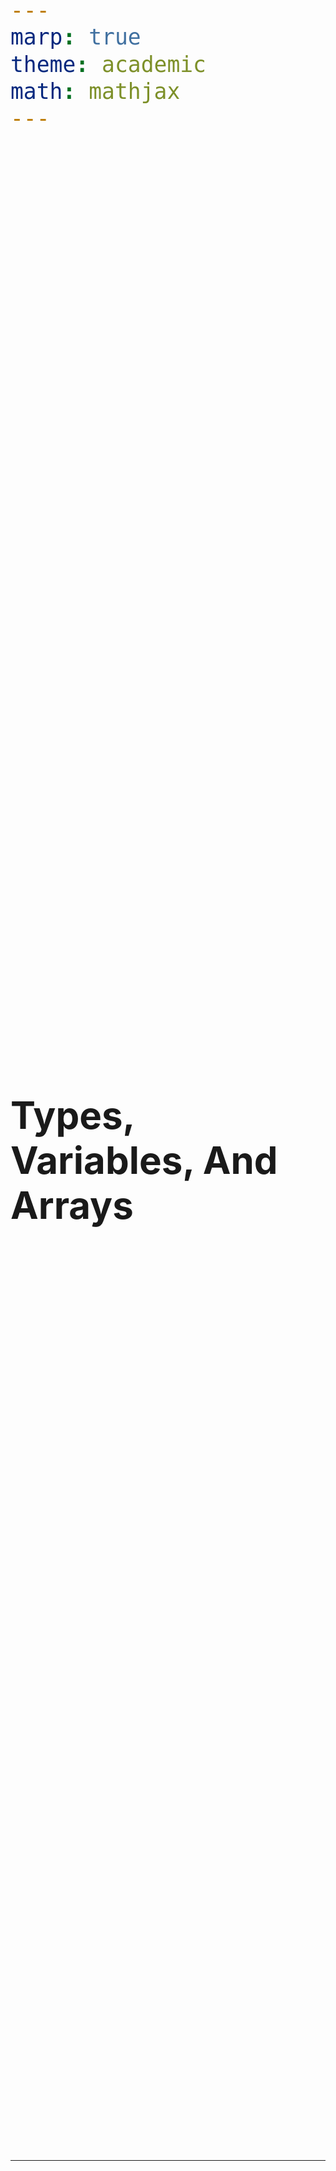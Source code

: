 ```yaml
---
marp: true
theme: academic
math: mathjax
---
```

<!-- paginate: true -->
<style scoped>
    h1 {
        height: 80%;
        display: flex;
        justify-content: center;
        align-items: center;
    }
</style>

# Types, Variables, And Arrays

---

# What Are Types?

- Types are a kind of "label" that you attach to variables so the programming language knows what operations are legal.
- There are three main "kinds" of types: primitive types, classes, and interfaces (which aren't covered in this slideshow)
- Java requires that the type of each variable and value be known at compile time, preventing a large class of errors


---

# Strongly Typed vs Weakly Typed

- There are two types of type systems for languages: **strongly typed** and **weakly typed**
    - Lack a formal definition
- **Strongly Typed Language** - Generally considered to be a language with strict *compile time* type rules that can't be avoided/sidestepped
- **Weakly Typed Language** - A language with weaker type rules that can be ignored.
    - C/C++, JavaScript, TypeScript
---




# Primitives vs Objects
- Primitives are data types that are very restricted in what they can do: store a single type of value
- Objects are the real type system of Java
    - Objects can store primitives and define methods, allowing for "real" functionality
- Primitive variables directly store the data, Object variables store a "pointer" to the data

---

<style scoped>
    h1 {
        height: 80%;
        display: flex;
        justify-content: center;
        align-items: center;
    }
</style>

# Primitive Types And Capacity

---

# "Integer" Primitive Types
<style scoped>
    table {
        margin-left: auto;
        margin-right: auto;
        font-size: smaller;
        background-color: #EDEDED;
        color: black;
    }

    code {
        color: black;
        background-color: unset;
        font-size: 26pt;
    }
</style>

| Primitive Data Type | Bit Length | Range of Values |
| ------------------- | ---------- | --------------- |
| `byte`  | 8  | $[-128, 127]$                    |
| `char`  | 16 | $[0, 2^{16}-1]$                  |
| `short` | 16 | $[-32768, 32767]$                |
| `int`   | 32 | $[-2147483648, 2147483647]$      |
| `long`  | 64 | $[-2^{63}, 2^{63}-1]$            |

---

# Other Primitive Types

<style scoped>
    table {
        margin-left: auto;
        margin-right: auto;
        font-size: smaller;
        background-color: #EDEDED;
        color: black;
    }

    code {
        color: black;
        background-color: unset;
        font-size: 26pt;
    }
</style>

| Primitive Data Type | Bit Length | Range of Values |
| ------------------- | ---------- | --------------- |
| `float` | 32 | $[2^{-149}, (2-2^{-23})\cdot2^{127}$] |
| `double` | 64 | $[2^{-1074}, (2-2^{-52})\cdot2^{1023}$] |
| `boolean` | undefined (at least one bit) | $\{\text{true}, \text{false}\}$

---

<style scoped>
    code {
        background-color: #EDEDED;
        color: black;
    }
</style>

# Primitive "Object Wrappers"
- Since Java is object oriented, there are times where Java needs an **object**, and won't accept a primitive type.
- Java provides some classes which essentially just "wrap" the primitive with object.
- Includes: `Integer`, `Double`, etc.

---

# Primitive "Object Wrappers"
- As a part of being an object, we can define attributes and methods.
- Gives us a way to "correctly" do things such as converting text to numbers and backwards
    - `Integer.toString(int x)` and `Integer.parseInt(String s)`
- Also gives us a way to access the maximum/minimum values of each type without having to know it.
    - `Integer.MAX_VALUE` and `Integer.MIN_VALUE`

---

# Variables

- Variables are a way to assign a value to an identifier (name)
- All variables require a type to be assigned, and can be any of the three kinds of types.
- Variable names have some restrictions

---

# Variables
- Can contain letters, digits, underscores, and dollar signs (don't use dollar signs)
- Names must begin with a letter (can also start with `$` and `_` but dont')
- Names are case-sensitive (`myVar` and `myvar` are two different variables)
- Cannot be a reserved word (Class name, keyword, others)

---

# Variables

- Variables are a way to assign a value to an identifier (name)
- All variables require a type to be assigned, and can be any of the three kinds of types.
- Variable names have some restrictions
- You don't have to **initalize** a variable when you create it
    - **initalize**: assign a value

---

# Creating variables

```java
public static void main(String[] args) {
    // declaring variable but not initializing
    int x; 
    String s;
    List list;

    // declaring variable AND initializing
    int y = 11122024; 
    String s2 = Integer.toString(y);
    List list2 = new LinkedList<Integer>();
}
```
---

# What Is An Array?
- Now that we know how to store a single value, we might want to store many values.
- An array is a list stored in memory with each element (value) stored one after another.
    - For example, the first element might be at memory address `100`, the second at `101`, etc.
- Java provides two "arrays": the "primitive" array and the `ArrayList` class.

---
<style scoped>
    ul {
        font-size: 23pt;
    }
</style>

# Primitive Array Restrictions
- A primitive array is an array whose size is known at **compile time** and **cannot** be changed during runtime. 
    - Accessed with `<array-name>.length`
- A primitive array can store anything: primtives, Objects, and even other arrays.
- A primitive array will always have a default value, even if that default is `null`
- A primitive array will not "print" by default as it lacks a "conventional" `toString()` method.
    - Will always print `[` followed by a character that denotes the type of the array, then followed by the "identity hash code"
---


# Primitive Array Declaration & Instantiation
```java
int[] nums = {1, 2, 3, 4, 5};
int[] nums2 = new int[3]; // is the same as {0, 0, 0}
```

---

<style scoped>
    h1 {
        font-size: 45pt;
    }
</style>

# Primitive Array Access and Modification

```java
int[] nums = {1, 2, 3, 4, 5};
int[] nums2 = new int[3]; // is the same as {0, 0, 0}

int fourthValue = nums[3];
System.out.println(fourthValue); // prints the fourth element in `nums`, 4

nums2[0] = 6; // 

// you can ignore this next line for now
List<Integer> nums2List = Arrays.stream(nums2).boxed().collect(Collectors.toList())

System.out.println(nums2List); // "{6, 0, 0}"
```

---

# Iterating Through Arrays
- You can "iterate" (visit each element) through an array using a `for` loop.
    - Standard `for` loop: go from `0` up to the size of the array (for instance, `9` for `new int[10]`) and manually access each element using `arr[index]`
    - Enhanced `for` loop: iterate over the array and automatically get each value
- A standard `for` loop can be more powerful than an enhanced one
- The enhanced one is much more useful if you only care about the values (which is most of the time)


---

# Standard `for`
```java
int[] nums = {0, 1, 2, 3, 4};
for(int i = 0; i < nums.length; i++) {
    int number = nums[i];
    // do stuff with number
}
```

---

# Enhanced `for`
```java
int[] nums = {0, 1, 2, 3, 4};
for(int number : nums) {
    // do stuff with number
}
```


---

# Intro to Methods - Static Methods
- Up until now, we have only used the "main" method:
```java
public class Main {
    public static void main(String[] args) {}
}
```

---

# Static Methods
- Static Methods are methods that can be called without needing a class instance (an initialized variable of that class) to function.
- Typically used as either utility functions or constructors (method that create a class).
- A static method can **only call other static methods**

---
# Static Methods

```java
public class Main {
    public int getNumber() { return 1; }

    public static void main(String[] args) {
        int num = Main.getNumber(); // THIS FAILS!!!
    }
}
```

---
# Static Methods

```java
public class Main {
    public static int getNumber() { return 1; }
    
    public static void main(String[] args) {
        int num = Main.getNumber(); // THIS WORKS!!!
    }
}
```
---

# Static Methods
- Static Methods are methods that can be called without needing a class instance (an initialized variable of that class) to function.
- Typically used as either utility functions or constructors (method that create a class).
- A static method can **only call other static methods**
    - An *instance* method (a non-static method) might rely on the object's data, which a static method doesn't have access to.

---

# Defining A Method
- A method is defined using the following format:
```java
public class ____ {
    [AccessLevel] [Static-ness] [ReturnType] [MethodName]([parameters]) {
        // ...
        return value; // where value is of the type [ReturnType] or no value if [ReturnType] is void
    }
}
```

---
# Defining A Method
- A method can be either `public`, `private`, or `protected`.
    - Only use `public` for now
- The "static-ness" of a method is determined by only if the keyword `static` is there.
- The return type can be any valid type or the `void` keyword
    - `void`: The method doesn't return a value
- A method can take any number of parameters, and any valid type (primitives, arrays, and objects)

---

# Calculating The Sum of An Array

<style scoped>
    pre {
        font-size: 16pt;
    }
</style>

```java
public class Main {
    public static int computeSum(int[] nums) {
        int sum = 0;
        for(int number : nums) {
            sum += number;
        }

        return sum;
    }
    
    public static void main(String[] args) {
        int[] numbers = { 0, 1, 3, 4,
            5 // everything doesn't have to be on the same line
        };

        System.out.println(computeSum(numbers)); // prints "13"
    }
}
```
